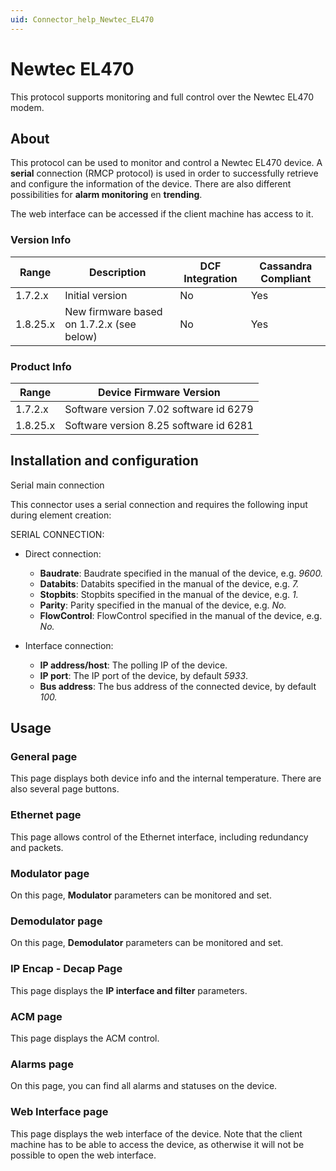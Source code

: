 ```yaml
---
uid: Connector_help_Newtec_EL470
---
```


# Newtec EL470

This protocol supports monitoring and full control over the Newtec EL470 modem.

## About

This protocol can be used to monitor and control a Newtec EL470 device. A **serial** connection (RMCP protocol) is used in order to successfully retrieve and configure the information of the device. There are also different possibilities for **alarm monitoring** en **trending**.

The web interface can be accessed if the client machine has access to it.

### Version Info

| Range     | Description                               | DCF Integration     | Cassandra Compliant     |
|------------------|-------------------------------------------|---------------------|-------------------------|
| 1.7.2.x          | Initial version                           | No                  | Yes                     |
| 1.8.25.x         | New firmware based on 1.7.2.x (see below) | No                  | Yes                     |

### Product Info

| **Range** | **Device Firmware Version**            |
|------------------|----------------------------------------|
| 1.7.2.x          | Software version 7.02 software id 6279 |
| 1.8.25.x         | Software version 8.25 software id 6281 |

## Installation and configuration

Serial main connection

This connector uses a serial connection and requires the following input during element creation:

SERIAL CONNECTION:

- Direct connection:

  - **Baudrate**: Baudrate specified in the manual of the device, e.g. *9600.*
  - **Databits**: Databits specified in the manual of the device, e.g. *7.*
  - **Stopbits**: Stopbits specified in the manual of the device, e.g. *1.*
  - **Parity**: Parity specified in the manual of the device, e.g. *No.*
  - **FlowControl**: FlowControl specified in the manual of the device, e.g. *No.*

- Interface connection:

  - **IP address/host**: The polling IP of the device.
  - **IP port**: The IP port of the device, by default *5933*.
  - **Bus address**: The bus address of the connected device, by default *100.*

## Usage

### General page

This page displays both device info and the internal temperature. There are also several page buttons.

### Ethernet page

This page allows control of the Ethernet interface, including redundancy and packets.

### Modulator page

On this page, **Modulator** parameters can be monitored and set.

### Demodulator page

On this page, **Demodulator** parameters can be monitored and set.

### IP Encap - Decap Page

This page displays the **IP interface and filter** parameters.

### ACM page

This page displays the ACM control.

### Alarms page

On this page, you can find all alarms and statuses on the device.

### Web Interface page

This page displays the web interface of the device. Note that the client machine has to be able to access the device, as otherwise it will not be possible to open the web interface.
